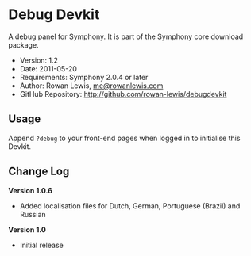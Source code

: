 # Debug Devkit #

A debug panel for Symphony.
It is part of the Symphony core download package.

- Version: 1.2
- Date: 2011-05-20
- Requirements: Symphony 2.0.4 or later
- Author: Rowan Lewis, me@rowanlewis.com
- GitHub Repository: <http://github.com/rowan-lewis/debugdevkit>

## Usage

Append `?debug` to your front-end pages when logged in to initialise this Devkit.

## Change Log

**Version 1.0.6**

- Added localisation files for Dutch, German, Portuguese (Brazil) and Russian

**Version 1.0**

- Initial release